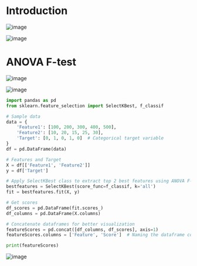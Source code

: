 # Introduction

![image](https://github.com/user-attachments/assets/7e32cfcd-b8db-4bf1-9056-ecc7d88ff577)

![image](https://github.com/user-attachments/assets/4927f7c0-0dd5-4cf2-8f29-53d67b5456f4)

# ANOVA F-test

![image](https://github.com/user-attachments/assets/089816ad-4aed-4051-8e86-f18dd3062ce8)

![image](https://github.com/user-attachments/assets/712c01ac-d60f-4c4b-948c-fcba5dc084b4)

```python
import pandas as pd
from sklearn.feature_selection import SelectKBest, f_classif

# Sample data
data = {
    'Feature1': [100, 200, 300, 400, 500],
    'Feature2': [10, 20, 15, 25, 30],
    'Target': [0, 1, 0, 1, 0]  # Categorical target variable
}
df = pd.DataFrame(data)

# Features and Target
X = df[['Feature1', 'Feature2']]
y = df['Target']

# Apply SelectKBest class to extract top 2 best features using ANOVA F-Test
bestfeatures = SelectKBest(score_func=f_classif, k='all')
fit = bestfeatures.fit(X, y)

# Get scores
df_scores = pd.DataFrame(fit.scores_)
df_columns = pd.DataFrame(X.columns)

# Concatenate dataframes for better visualization 
featureScores = pd.concat([df_columns, df_scores], axis=1)
featureScores.columns = ['Feature', 'Score']  # Naming the dataframe columns

print(featureScores)
```
![image](https://github.com/user-attachments/assets/981aaa7d-30c3-4bb1-820b-37f69c2d4e3f)
